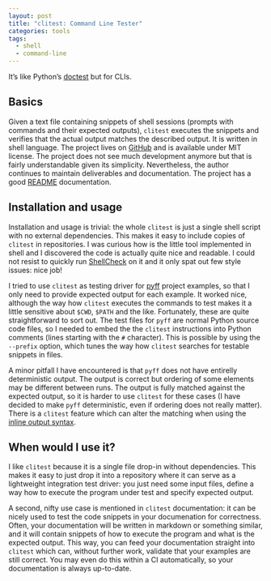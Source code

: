 ```yaml
---
layout: post
title: "clitest: Command Line Tester"
categories: tools
tags:
  - shell
  - command-line
---
```


It’s like Python’s [doctest](https://docs.python.org/3/library/doctest.html) but
for CLIs.

## Basics

Given a text file containing snippets of shell sessions (prompts with commands
and their expected outputs), `clitest` executes the snippets and verifies that
the actual output matches the described output. It is written in shell language.
The project lives on [GitHub](https://github.com/aureliojargas/clitest) and is
available under MIT license. The project does not see much development anymore
but that is fairly understandable given its simplicity. Nevertheless, the author
continues to maintain deliverables and documentation. The project has a good
[README](https://github.com/aureliojargas/clitest/blob/master/README.md)
documentation.

## Installation and usage

Installation and usage is trivial: the whole `clitest` is just a single shell
script with no external dependencies. This makes it easy to include copies of
`clitest` in repositories. I was curious how is the little tool implemented in
shell and I discovered the code is actually quite nice and readable. I could not
resist to quickly run [ShellCheck](https://www.shellcheck.net/) on it and it
only spat out few style issues: nice job!

I tried to use `clitest` as testing driver for
[pyff](https://github.com/petr-muller/pyff) project examples, so that I only
need to provide expected output for each example. It worked nice, although the
way how `clitest` executes the commands to test makes it a little sensitive
about `$CWD`, `$PATH` and the like. Fortunately, these are quite straightforward
to sort out. The test files for `pyff` are normal Python source code files, so I
needed to embed the the `clitest` instructions into Python comments (lines
starting with the `#` character). This is possible by using the `--prefix`
option, which tunes the way how `clitest` searches for testable snippets in
files.

A minor pitfall I have encountered is that `pyff` does not have entirelly
deterministic output. The output is correct but ordering of some elements may be
different between runs. The output is fully matched against the expected output,
so it is harder to use `clitest` for these cases (I have decided to make `pyff`
deterministic, even if ordering does not really matter). There is a `clitest`
feature which can alter the matching when using the [inline output
syntax](https://github.com/aureliojargas/clitest/blob/master/README.md#alternative-syntax-inline-output).

## When would I use it?

I like `clitest` because it is a single file drop-in without dependencies. This
makes it easy to just drop it into a repository where it can serve as a
lightweight integration test driver: you just need some input files, define a
way how to execute the program under test and specify expected output.

A second, nifty use case is mentioned in `clitest` documentation: it can be
nicely used to test the code snippets in your documenation for correctness.
Often, your documentation will be written in markdown or something similar, and
it will contain snippets of how to execute the program and what is the expected
output. This way, you can feed your documentation straight into `clitest` which
can, without further work, validate that your examples are still correct. You
may even do this within a CI automatically, so your documentation is always
up-to-date.
